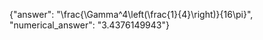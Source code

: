 {"answer": "\\frac{\\Gamma^4\\left(\\frac{1}{4}\\right)}{16\\pi}", "numerical_answer": "3.4376149943"}